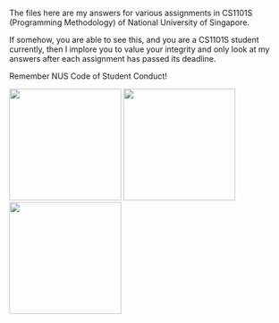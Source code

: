 The files here are my answers for various assignments in CS1101S (Programming Methodology) of National University of Singapore.

If somehow, you are able to see this, and you are a CS1101S student currently, then I implore you to value your integrity and only look at my answers after each assignment has passed its deadline.

Remember NUS Code of Student Conduct!

<img src="https://user-images.githubusercontent.com/74038190/212257454-16e3712e-945a-4ca2-b238-408ad0bf87e6.gif" width=200> <img src="https://user-images.githubusercontent.com/74038190/212257468-1e9a91f1-b626-4baa-b15d-5c385dfa7ed2.gif" width=200> <img src="https://user-images.githubusercontent.com/74038190/212257465-7ce8d493-cac5-494e-982a-5a9deb852c4b.gif" width=200>
